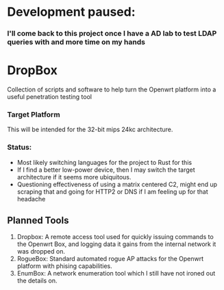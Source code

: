# Development paused:
### I'll come back to this project once I have a AD lab to test LDAP queries with and more time on my hands

# DropBox
Collection of scripts and software to help turn the Openwrt platform into a useful penetration testing tool

### Target Platform 
This will be intended for the 32-bit mips 24kc architecture.

### Status: 
- Most likely switching languages for the project to Rust for this 
- If I find a better low-power device, then I may switch the target architecture if it seems more ubiquitous. 
- Questioning effectiveness of using a matrix centered C2, might end up scraping that and going for HTTP2  or DNS if I am feeling up for that headache  
 

## Planned Tools

1. Dropbox: A remote access tool used for quickly issuing commands to the Openwrt Box, and logging data it gains from the internal network it was dropped on.
2. RogueBox: Standard automated rogue AP attacks for the Openwrt platform with phising capabilities.
3. EnumBox: A network enumeration tool which I still have not ironed out the details on.
